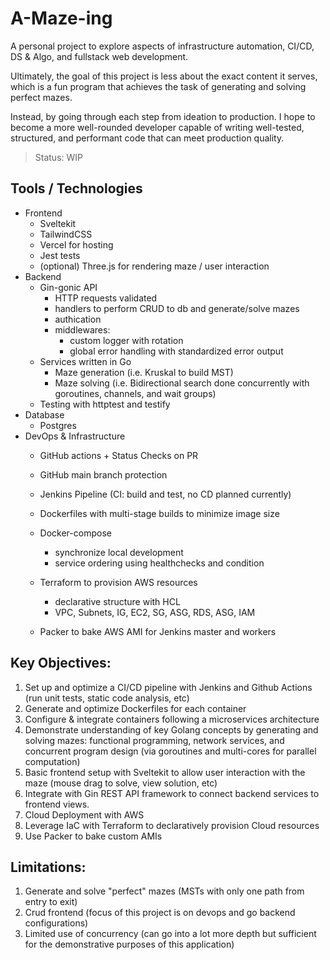 # A-Maze-ing
A personal project to explore aspects of infrastructure automation, CI/CD, DS & Algo, and fullstack web development.

Ultimately, the goal of this project is less about the exact content it serves, which is a fun program that achieves the task of generating and solving perfect mazes. 
 
Instead, by going through each step from ideation to production. I hope to become a more well-rounded developer capable of writing well-tested, structured, and performant code that can meet production quality.

> Status: WIP

## Tools / Technologies
- Frontend
    - Sveltekit
    - TailwindCSS
    - Vercel for hosting
    - Jest tests
    - (optional) Three.js for rendering maze / user interaction
- Backend
    - Gin-gonic API
        - HTTP requests validated
        - handlers to perform CRUD to db and generate/solve mazes
        - authication
        - middlewares:
            - custom logger with rotation
            - global error handling with standardized error output
    - Services written in Go
        - Maze generation (i.e. Kruskal to build MST)
        - Maze solving (i.e. Bidirectional search done concurrently with goroutines, channels, and wait groups)
    - Testing with httptest and testify
- Database
    - Postgres
- DevOps & Infrastructure
    - GitHub actions + Status Checks on PR
    - GitHub main branch protection
    - Jenkins Pipeline (CI: build and test, no CD planned currently) 
    - Dockerfiles with multi-stage builds to minimize image size
    - Docker-compose
        - synchronize local development
        - service ordering using healthchecks and condition
    - Terraform to provision AWS resources 
        - declarative structure with HCL
        - VPC, Subnets, IG, EC2, SG, ASG, RDS, ASG, IAM

    - Packer to bake AWS AMI for Jenkins master and workers

## Key Objectives: 
1. Set up and optimize a CI/CD pipeline with Jenkins and Github Actions (run unit tests, static code analysis, etc)
2. Generate and optimize Dockerfiles for each container
3. Configure & integrate containers following a microservices architecture
4. Demonstrate understanding of key Golang concepts by generating and solving mazes: functional programming, network services, and concurrent program design (via goroutines and multi-cores for parallel computation)
5. Basic frontend setup with Sveltekit to allow user interaction with the maze (mouse drag to solve, view solution, etc)
6. Integrate with Gin REST API framework to connect backend services to frontend views.
7. Cloud Deployment with AWS
8. Leverage IaC with Terraform to declaratively provision Cloud resources
9. Use Packer to bake custom AMIs

## Limitations:
1. Generate and solve "perfect" mazes (MSTs with only one path from entry to exit)
2. Crud frontend (focus of this project is on devops and go backend configurations)
3. Limited use of concurrency (can go into a lot more depth but sufficient for the demonstrative purposes of this application)

